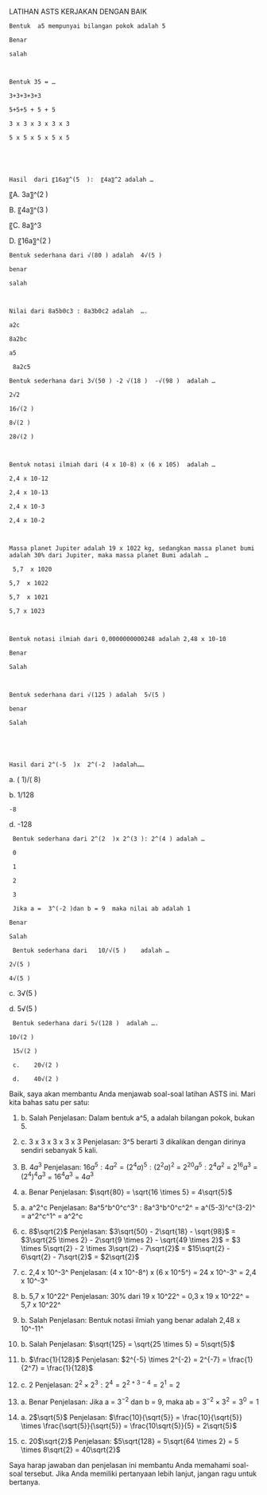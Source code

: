 LATIHAN ASTS KERJAKAN DENGAN BAIK 



	Bentuk  a5 mempunyai bilangan pokok adalah 5

	Benar

	salah



	Bentuk 35 = …

	3+3+3+3+3                                    

	5+5+5 + 5 + 5  

	3 x 3 x 3 x 3 x 3                                 

	5 x 5 x 5 x 5 x 5





	Hasil  dari 〖16a〗^(5  ):  〖4a〗^2 adalah …

〖A.   3a〗^(2  )                                                

 B. 〖4a〗^(3  )   

 〖C.  8a〗^3                                              

 D. 〖16a〗^(2  )





	Bentuk sederhana dari √(80 ) adalah  4√(5 )

	benar

	salah



	Nilai dari 8a5b0c3 : 8a3b0c2 adalah  ….

	a2c                                                  

	8a2bc

	a5

	 8a2c5

	Bentuk sederhana dari 3√(50 ) -2 √(18 )  -√(98 )  adalah …

	2√2

	16√(2 )

	8√(2 )

	28√(2 )



	Bentuk notasi ilmiah dari (4 x 10-8) x (6 x 105)  adalah …

	2,4 x 10-12

	2,4 x 10-13

	2,4 x 10-3

	2,4 x 10-2



	Massa planet Jupiter adalah 19 x 1022 kg, sedangkan massa planet bumi adalah 30% dari Jupiter, maka massa planet Bumi adalah …

	 5,7  x 1020

	5,7  x 1022

	5,7  x 1021

	5,7 x 1023



	Bentuk notasi ilmiah dari 0,0000000000248 adalah 2,48 x 10-10

	Benar

	Salah



	Bentuk sederhana dari √(125 ) adalah  5√(5 )

	benar		

	Salah





	Hasil dari 2^(-5  )x  2^(-2  )adalah……

a.   (  1)/(  8)                                                  

b.  1/128   

	-8                                                  

d. -128

	 Bentuk sederhana dari 2^(2  )x 2^(3 ): 2^(4 ) adalah …

	 0                                                    

	 1

	 2                                                   

	 3

	 Jika a =  3^(-2 )dan b = 9  maka nilai ab adalah 1

	Benar                                                 

	Salah  

	 Bentuk sederhana dari   10/√(5 )    adalah …

	2√(5 )

	4√(5 )

c.  3√(5 )

d.  5√(5 )

	 Bentuk sederhana dari 5√(128 )  adalah ….

	10√(2 )                                           

	 15√(2 )

     c.    20√(2 )                                           

     d.    40√(2 )



 Baik, saya akan membantu Anda menjawab soal-soal latihan ASTS ini. Mari kita bahas satu per satu:

1. b. Salah
   Penjelasan: Dalam bentuk a^5, a adalah bilangan pokok, bukan 5.

2. c. 3 x 3 x 3 x 3 x 3
   Penjelasan: 3^5 berarti 3 dikalikan dengan dirinya sendiri sebanyak 5 kali.

3. B. ${4a}^{3}$
   Penjelasan: 
   ${16a}^{5} : {4a}^{2} = (2^4 a)^5 : (2^2 a)^2$
               = $2^{20} a^5 : 2^4 a^2$
               = $2^{16} a^3$
               = $(2^4)^4 a^3$
               = $16^4 a^3$
               = ${4a}^{3}$

4. a. Benar
   Penjelasan: $\sqrt{80} = \sqrt{16 \times 5} = 4\sqrt{5}$

5. a. a^2^c
   Penjelasan: 8a^5^b^0^c^3^ : 8a^3^b^0^c^2^ = a^(5-3)^c^(3-2)^ = a^2^c^1^ = a^2^c

6. c. 8$\sqrt{2}$
   Penjelasan: 
   $3\sqrt{50} - 2\sqrt{18} - \sqrt{98}$
   = $3\sqrt{25 \times 2} - 2\sqrt{9 \times 2} - \sqrt{49 \times 2}$
   = $3 \times 5\sqrt{2} - 2 \times 3\sqrt{2} - 7\sqrt{2}$
   = $15\sqrt{2} - 6\sqrt{2} - 7\sqrt{2}$
   = $2\sqrt{2}$

7. c. 2,4 x 10^-3^
   Penjelasan: (4 x 10^-8^) x (6 x 10^5^) = 24 x 10^-3^ = 2,4 x 10^-3^

8. b. 5,7 x 10^22^
   Penjelasan: 30% dari 19 x 10^22^ = 0,3 x 19 x 10^22^ = 5,7 x 10^22^

9. b. Salah
   Penjelasan: Bentuk notasi ilmiah yang benar adalah 2,48 x 10^-11^

10. b. Salah
    Penjelasan: $\sqrt{125} = \sqrt{25 \times 5} = 5\sqrt{5}$

11. b. $\frac{1}{128}$
    Penjelasan: $2^{-5} \times 2^{-2} = 2^{-7} = \frac{1}{2^7} = \frac{1}{128}$

12. c. 2
    Penjelasan: $2^2 \times 2^3 : 2^4 = 2^{2+3-4} = 2^1 = 2$

13. a. Benar
    Penjelasan: Jika a = $3^{-2}$ dan b = 9, maka ab = $3^{-2} \times 3^2 = 3^0 = 1$

14. a. 2$\sqrt{5}$
    Penjelasan: $\frac{10}{\sqrt{5}} = \frac{10}{\sqrt{5}} \times \frac{\sqrt{5}}{\sqrt{5}} = \frac{10\sqrt{5}}{5} = 2\sqrt{5}$

15. c. 20$\sqrt{2}$
    Penjelasan: $5\sqrt{128} = 5\sqrt{64 \times 2} = 5 \times 8\sqrt{2} = 40\sqrt{2}$

Saya harap jawaban dan penjelasan ini membantu Anda memahami soal-soal tersebut. Jika Anda memiliki pertanyaan lebih lanjut, jangan ragu untuk bertanya.









